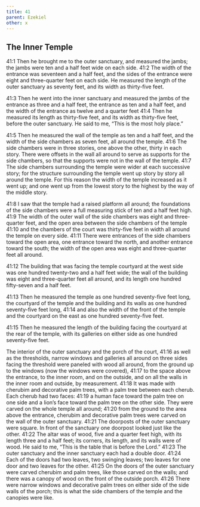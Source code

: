 ```yaml
---
title: 41
parent: Ezekiel
other: x
---
```


## The Inner Temple

<a name="41:1">41:1</a> Then he brought me to the outer sanctuary, and measured the jambs; the jambs were ten and a half feet wide on each side. <a name="41:2">41:2</a> The width of the entrance was seventeen and a half feet, and the sides of the entrance were eight and three-quarter feet on each side. He measured the length of the outer sanctuary as seventy feet, and its width as thirty-five feet.

<a name="41:3">41:3</a> Then he went into the inner sanctuary and measured the jambs of the entrance as three and a half feet, the entrance as ten and a half feet, and the width of the entrance as twelve and a quarter feet <a name="41:4">41:4</a> Then he measured its length as thirty-five feet, and its width as thirty-five feet, before the outer sanctuary. He said to me, “This is the most holy place.”

<a name="41:5">41:5</a> Then he measured the wall of the temple as ten and a half feet, and the width of the side chambers as seven feet, all around the temple. <a name="41:6">41:6</a> The side chambers were in three stories, one above the other, thirty in each story. There were offsets in the wall all around to serve as supports for the side chambers, so that the supports were not in the wall of the temple. <a name="41:7">41:7</a> The side chambers surrounding the temple were wider at each successive story; for the structure surrounding the temple went up story by story all around the temple. For this reason the width of the temple increased as it went up; and one went up from the lowest story to the highest by the way of the middle story.

<a name="41:8">41:8</a> I saw that the temple had a raised platform all around; the foundations of the side chambers were a full measuring stick of ten and a half feet high. <a name="41:9">41:9</a> The width of the outer wall of the side chambers was eight and three-quarter feet, and the open area between the side chambers of the temple <a name="41:10">41:10</a> and the chambers of the court was thirty-five feet in width all around the temple on every side. <a name="41:11">41:11</a> There were entrances of the side chambers toward the open area, one entrance toward the north, and another entrance toward the south; the width of the open area was eight and three-quarter feet all around.

<a name="41:12">41:12</a> The building that was facing the temple courtyard at the west side was one hundred twenty-two and a half feet wide; the wall of the building was eight and three-quarter feet all around, and its length one hundred fifty-seven and a half feet.

<a name="41:13">41:13</a> Then he measured the temple as one hundred seventy-five feet long, the courtyard of the temple and the building and its walls as one hundred seventy-five feet long, <a name="41:14">41:14</a> and also the width of the front of the temple and the courtyard on the east as one hundred seventy-five feet.

<a name="41:15">41:15</a> Then he measured the length of the building facing the courtyard at the rear of the temple, with its galleries on either side as one hundred seventy-five feet.

The interior of the outer sanctuary and the porch of the court, <a name="41:16">41:16</a> as well as the thresholds, narrow windows and galleries all around on three sides facing the threshold were paneled with wood all around, from the ground up to the windows (now the windows were covered), <a name="41:17">41:17</a> to the space above the entrance, to the inner room, and on the outside, and on all the walls in the inner room and outside, by measurement. <a name="41:18">41:18</a> It was made with cherubim and decorative palm trees, with a palm tree between each cherub. Each cherub had two faces: <a name="41:19">41:19</a> a human face toward the palm tree on one side and a lion’s face toward the palm tree on the other side. They were carved on the whole temple all around; <a name="41:20">41:20</a> from the ground to the area above the entrance, cherubim and decorative palm trees were carved on the wall of the outer sanctuary. <a name="41:21">41:21</a> The doorposts of the outer sanctuary were square. In front of the sanctuary one doorpost looked just like the other. <a name="41:22">41:22</a> The altar was of wood, five and a quarter feet high, with its length three and a half feet; its corners, its length, and its walls were of wood. He said to me, “This is the table that is before the Lord.” <a name="41:23">41:23</a> The outer sanctuary and the inner sanctuary each had a double door. <a name="41:24">41:24</a> Each of the doors had two leaves, two swinging leaves; two leaves for one door and two leaves for the other. <a name="41:25">41:25</a> On the doors of the outer sanctuary were carved cherubim and palm trees, like those carved on the walls; and there was a canopy of wood on the front of the outside porch. <a name="41:26">41:26</a> There were narrow windows and decorative palm trees on either side of the side walls of the porch; this is what the side chambers of the temple and the canopies were like.

